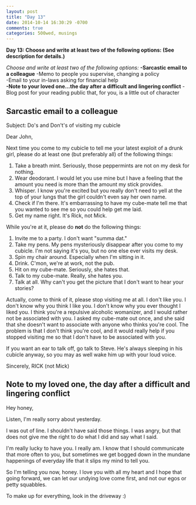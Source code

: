 ```yaml
---
layout: post
title: "Day 13"
date: 2014-10-14 16:30:29 -0700
comments: true
categories: 500wed, musings
---
```


__Day 13: Choose and write at least two of the following options: (See description for details.)__

_Choose and write at least two of the following options:_
__-Sarcastic email to a colleague__
-Memo to people you supervise, changing a policy  
-Email to your in-laws asking for financial help  
__-Note to your loved one...the day after a difficult and lingering conflict__
-Blog post for your reading public that, for you, is a little out of character

## Sarcastic email to a colleague ##

Subject: Do's and Don't's of visiting my cubicle

Dear John, 

Next time you come to my cubicle to tell me your latest exploit of a drunk girl, please do at least one (but preferably all) of the following things:

1. Take a breath mint. Seriously, those peppermints are not on my desk for nothing.
2. Wear deodorant. I would let you use mine but I have a feeling that the amount you need is more than the amount my stick provides. 
3. Whisper. I know you're excited but you really don't need to yell at the top of your lungs that the girl couldn't even say her own name.
4. Check if I'm there. It's embarrassing to have my cube-mate tell me that you wanted to see me so you could help get me laid. 
5. Get my name right. It's Rick, not Mick. 

While you're at it, please do __not__ do the following things:

1. Invite me to a party. I don't want "summa dat."
2. Take my pens. My pens mysteriously disappear after you come to my cubicle. I'm not saying it's you, but no one else ever visits my desk. 
3. Spin my chair around. Especially when I'm sitting in it. 
4. Drink. C'mon, we're at work, not the pub.
5. Hit on my cube-mate. Seriously, she hates that.
6. Talk to my cube-mate. Really, she hates you. 
7. Talk at all. Why can't you get the picture that I don't want to hear your stories? 

Actually, come to think of it, please stop visiting me at all. I don't like you. I don't know why you think I like you. I don't know why you ever thought I liked you. I think you're a repulsive alcoholic womanizer, and I would rather not be associated with you. I asked my cube-mate out once, and she said that she doesn't want to associate with anyone who thinks you're cool. The problem is that I don't think you're cool, and it would really help if you stopped visiting me so that I don't have to be associated with you. 

If you want an ear to talk off, go talk to Steve. He's always sleeping in his cubicle anyway, so you may as well wake him up with your loud voice. 

Sincerely, 
RICK (not Mick)

## Note to my loved one, the day after a difficult and lingering conflict ##

Hey honey,

Listen, I'm really sorry about yesterday.

I was out of line. I shouldn't have said those things. I was angry, but that does not give me the right to do what I did and say what I said.

I'm really lucky to have you. I really am. I know that I should communicate that more often to you, but sometimes we get bogged down in the mundane happenings of everyday life that it slips my mind to tell you. 

So I'm telling you now, honey. I love you with all my heart and I hope that going forward, we can let our undying love come first, and not our egos or petty squabbles.

To make up for everything, look in the driveway :)